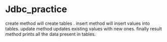# Jdbc_practice
create method will create tables .
insert method will insert values into tables.
update method updates existing values with new ones.
finally result method prints all the data present in tables.
